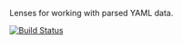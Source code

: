 Lenses for working with parsed YAML data.

[![Build Status](https://travis-ci.org/acowley/yaml-light-lens.png)](https://travis-ci.org/acowley/yaml-light-lens)
